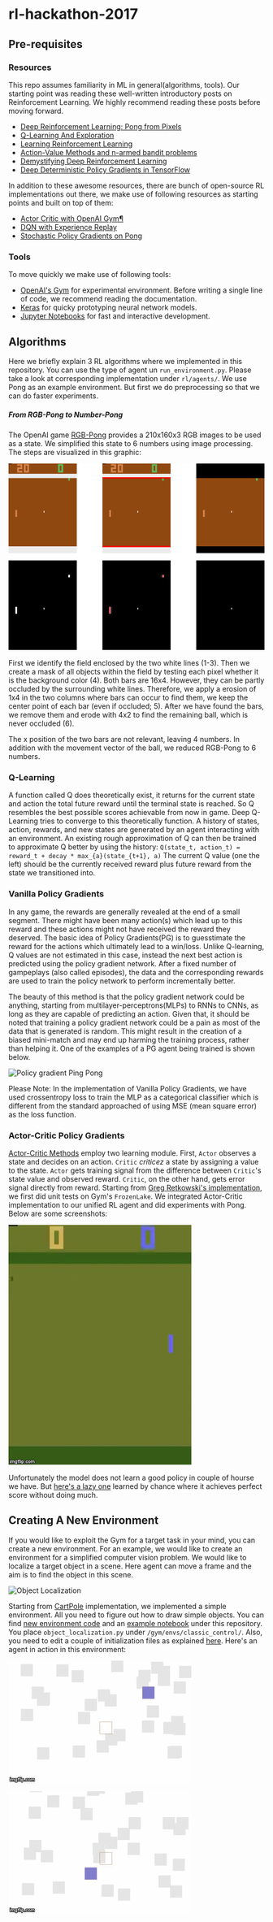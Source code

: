 # rl-hackathon-2017

## Pre-requisites

### Resources
This repo assumes familiarity in ML in general(algorithms, tools). Our starting point was reading these well-written introductory posts on Reinforcement Learning. We highly recommend reading these posts before moving forward.

- [Deep Reinforcement Learning: Pong from Pixels](http://karpathy.github.io/2016/05/31/rl/)
- [Q-Learning And Exploration](https://studywolf.wordpress.com/2012/11/25/reinforcement-learning-q-learning-and-exploration/)
- [Learning Reinforcement Learning](http://www.wildml.com/2016/10/learning-reinforcement-learning/)
- [Action-Value Methods and n-armed bandit problems](http://outlace.com/Reinforcement-Learning-Part-1/)
- [Demystifying Deep Reinforcement Learning](https://www.nervanasys.com/demystifying-deep-reinforcement-learning/)
- [Deep Deterministic Policy Gradients in TensorFlow](http://pemami4911.github.io/blog/2016/08/21/ddpg-rl.html)

In addition to these awesome resources, there are bunch of open-source RL implementations out there, we make use of following resources as starting points and built on top of them:
- [Actor Critic with OpenAI Gym¶](https://github.com/gregretkowski/notebooks/blob/master/ActorCritic-with-OpenAI-Gym.ipynb)
- [DQN with Experience Replay](https://github.com/sherjilozair/dqn)
- [Stochastic Policy Gradients on Pong](https://gist.github.com/karpathy/a4166c7fe253700972fcbc77e4ea32c5)

### Tools
To move quickly we make use of following tools:
- [OpenAI's Gym](https://gym.openai.com/docs) for experimental environment. Before writing a single line of code, we recommend reading the documentation.
- [Keras](https://keras.io/) for quicky prototyping neural network models.
- [Jupyter Notebooks](http://jupyter.org/) for fast and interactive development.

## Algorithms
Here we briefly explain 3 RL algorithms where we implemented in this repository. You can use the type of agent un `run_environment.py`. Please take a look at corresponding implementation under `rl/agents/`. We use Pong as an example environment. But first we do preprocessing so that we can do faster experiments.

##### From RGB-Pong to Number-Pong
The OpenAI game [RGB-Pong](https://gym.openai.com/envs/Pong-v0) provides a 210x160x3 RGB images to be used as a state. We simplified this state to 6 numbers using image processing. The steps are visualized in this graphic:

![RGB-Pong image processing](screenshots/image_processing.png)

First we identify the field enclosed by the two white lines (1-3). Then we create a mask of all objects within the field by testing each pixel whether it is the background color (4). Both bars are 16x4. However, they can be partly occluded by the surrounding white lines. Therefore, we apply a erosion of 1x4 in the two columns where bars can occur to find them, we keep the center point of each bar (even if occluded; 5). After we have found the bars, we remove them and erode with 4x2 to find the remaining ball, which is never occluded (6).

The x position of the two bars are not relevant, leaving 4 numbers. In addition with the  movement vector of the ball, we reduced RGB-Pong to 6 numbers.

### Q-Learning
A function called Q does theoretically exist, it returns for the current state and action the total future reward until the terminal state is reached. So Q resembles the best possible scores achievable from now in game. Deep Q-Learning tries to converge to this theoretically function. A history of states, action, rewards, and new states are generated by an agent interacting with an environment. An existing rough approximation of Q can then be trained to approximate Q better by using the history:
`Q(state_t, action_t) = reward_t + decay * max_{a}(state_{t+1}, a)`
The current Q value (one the left) should be the currently received reward plus future reward from the state we transitioned into.

### Vanilla Policy Gradients
In any game, the rewards are generally revealed at the end of a small segment. There might have been many action(s) which lead up to this reward and these actions might not have received the reward they deserved. The basic idea of Policy Gradients(PG) is to guesstimate the reward for the actions which ultimately lead to a win/loss. Unlike Q-learning, Q values are not estimated in this case, instead the next best action is predicted using the policy gradient network. After a fixed number of gampeplays (also called episodes), the data and the corresponding rewards are used to train the policy network to perform incrementally better.

The beauty of this method is that the policy gradient network could be anything, starting from multilayer-perceptrons(MLPs) to RNNs to CNNs, as long as they are capable of predicting an action. Given that, it should be noted that training a policy gradient network could be a pain as most of the data that is generated is random. This might result in the creation of a biased mini-match and may end up harming the training process, rather than helping it. One of the examples of a PG agent being trained is shown below.

![Policy gradient Ping Pong](./screenshots/gif-pg.gif)

Please Note: In the implementation of Vanilla Policy Gradients, we have used crossentropy loss to train the MLP as a categorical classifier which is different from the standard approached of using MSE (mean square error) as the loss function.

### Actor-Critic Policy Gradients

[Actor-Critic Methods](https://webdocs.cs.ualberta.ca/~sutton/book/ebook/node66.html) employ two learning module. First, `Actor` observes a state and decides on an action. `Critic` *criticez* a state by assigning a value to the state. `Actor` gets training signal from the difference between `Critic`'s state value and observed reward. `Critic`, on the other hand, gets error signal directly from reward. Starting from [Greg Retkowski's implementation](https://github.com/gregretkowski/notebooks/blob/master/ActorCritic-with-OpenAI-Gym.ipynb), we first did unit tests on Gym's `FrozenLake`. We integrated Actor-Critic implementation to our unified RL agent and did experiments with Pong. Below are some screenshots:

![Loser Agent](screenshots/gif-pongLoser.gif)

Unfortunately the model does not learn a good policy in couple of hourse we have. But [here's a lazy one](https://www.youtube.com/watch?v=N4u-mmF64tQ) learned by chance where it achieves perfect score without doing much.

## Creating A New Environment
If you would like to exploit the Gym for a target task in your mind, you can create a new environment. For an example, we would like to create an environment for a simplified computer vision problem.
We would like to localize a target object in a scene. Here agent can move a frame and the aim is to find the object in this scene.

![Object Localization](http://research.microsoft.com/en-us/um/people/jingdw/salientobjectdetection/Salient%20Object%20Detection_files/2_reg.jpg "Object Localization Example")

Starting from [CartPole](https://github.com/openai/gym/blob/master/gym/envs/classic_control/cartpole.py) implementation, we implemented a simple environment. All you need to figure out how to draw simple objects. 
You can find [new environment code](rl/environments/object_localization.py) and an [example notebook](notebooks/new_environment.ipynb) under this repository. You place `object_localization.py` under `/gym/envs/classic_control/`. Also, you need to edit a couple of initialization files as explained [here](https://github.com/openai/gym/wiki/Environments). Here's an agent in action in this environment:


![Random Agent](screenshots/gif-random.gif)

![Agent Moving to Object](screenshots/gif-moving.gif)
